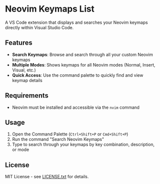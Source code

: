 # Neovim Keymaps List

A VS Code extension that displays and searches your Neovim keymaps directly within Visual Studio Code.

## Features

- **Search Keymaps**: Browse and search through all your custom Neovim keymaps
- **Multiple Modes**: Shows keymaps for all Neovim modes (Normal, Insert, Visual, etc.)
- **Quick Access**: Use the command palette to quickly find and view keymap details

## Requirements

- Neovim must be installed and accessible via the `nvim` command

## Usage

1. Open the Command Palette (`Ctrl+Shift+P` or `Cmd+Shift+P`)
2. Run the command "Search Neovim Keymaps"
3. Type to search through your keymaps by key combination, description, or mode

## License

MIT License - see [LICENSE.txt](LICENSE.txt) for details.

